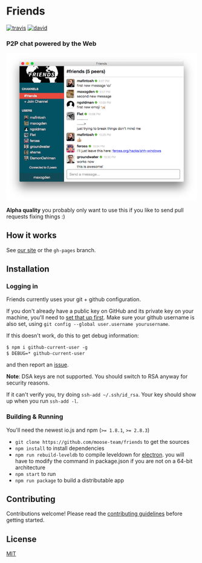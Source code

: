 # Friends

[![travis][travis-image]][travis-url]
[![david][david-image]][david-url]

[travis-image]: https://img.shields.io/travis/moose-team/friends.svg?style=flat-square
[travis-url]: https://travis-ci.org/moose-team/friends
[david-image]: https://img.shields.io/david/moose-team/friends.svg?style=flat-square
[david-url]: https://david-dm.org/moose-team/friends


### P2P chat powered by the Web

![screenshot](static/screenshot.png)

**Alpha quality** you probably only want to use this if you like to send pull requests
fixing things :)

## How it works

See [our site](http://moose-team.github.io/friends/) or the `gh-pages` branch.

## Installation

### Logging in

Friends currently uses your git + github configuration.

If you don't already have a public key on GitHub and its private key on your
machine, you'll need to [set that up
first](https://help.github.com/articles/generating-ssh-keys/). Make sure your
github username is also set, using `git config --global user.username
yourusername`.

If this doesn't work, do this to get debug information:

```
$ npm i github-current-user -g
$ DEBUG=* github-current-user
```

and then report an [issue](https://github.com/moose-team/friends/issues).

**Note**: DSA keys are not supported. You should switch to RSA anyway for security reasons.

If it can't verify you, try doing `ssh-add ~/.ssh/id_rsa`. Your key should show up when you run `ssh-add -l`.

### Building & Running

You'll need the newest io.js and npm (`>= 1.8.1`, `>= 2.8.3`)

* `git clone https://github.com/moose-team/friends` to get the sources
* `npm install` to install dependencies
* `npm run rebuild-leveldb` to compile leveldown for [electron](http://electron.atom.io/). you will have to modify the command in package.json if you are not on a 64-bit architecture
* `npm start` to run
* `npm run package` to build a distributable app

## Contributing

Contributions welcome! Please read the [contributing guidelines](CONTRIBUTING.md) before getting started.

## License

[MIT](LICENSE.md)
